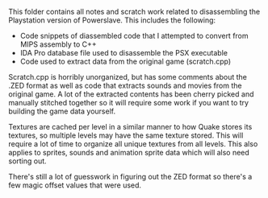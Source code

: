This folder contains all notes and scratch work related to disassembling the Playstation version of Powerslave. This includes the following:

* Code snippets of diassembled code that I attempted to convert from MIPS assembly to C++
* IDA Pro database file used to disassemble the PSX executable
* Code used to extract data from the original game (scratch.cpp)

Scratch.cpp is horribly unorganized, but has some comments about the .ZED format as well as code that extracts sounds and movies from the original game. A lot of the extracted contents has been cherry picked and manually stitched together so it will require some work if you want to try building the game data yourself.

Textures are cached per level in a similar manner to how Quake stores its textures, so multiple levels may have the same texture stored. This will require a lot of time to organize all unique textures from all levels. This also applies to sprites, sounds and animation sprite data which will also need sorting out.

There's still a lot of guesswork in figuring out the ZED format so there's a few magic offset values that were used.
